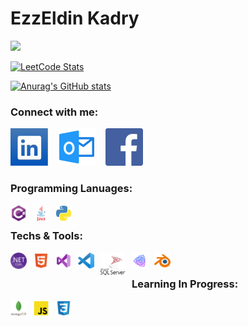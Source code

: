 # EzzEldin Kadry

![](https://komarev.com/ghpvc/?username=EzzEldin-Kadry&color=blueviolet&style=for-the-badge	)

[![LeetCode Stats](https://leetcard.jacoblin.cool/EzzEldinKadry?theme=unicorn&font=Concert%20One&ext=contest)](https://github.com/JacobLinCool/LeetCode-Stats-Card)

[![Anurag's GitHub stats](https://github-readme-stats.vercel.app/api?username=Ezzeldin-Kadry&hide=stars,prs,issues,contribs)](https://github.com/anuraghazra/github-readme-stats)

### Connect with me: 

[![website](./img/linked-in-icon00.svg)](https://www.linkedin.com/in/ezzeldinkadry/-light-mode-only)
&nbsp;&nbsp;
[![website](./img/outlook-email.svg)](mailto:EzzEldinKadry@Outlook.sa)
&nbsp;&nbsp;
[![website](./img/Facebook_icon-icons.com_66805.svg)](https://www.facebook.com/EzzEldinKadry/)
&nbsp;&nbsp;
&nbsp;&nbsp;

### Programming Lanuages: 
<img align="left" alt="C#" width="26px" src="./img/csharp_original_logo_icon_146578.svg" style="padding-right:10px;" />
<img align="left" alt="Java" width="26px" src="./img/java_original_wordmark_logo_icon_146459.svg" style="padding-right:10px;" />
<img align="left" alt="Python" width="26px" src="./img/python_104451.svg" style="padding-right:10px;" />
&nbsp;&nbsp;
&nbsp;&nbsp;

### Techs & Tools: 
<img align="left" alt=".Net Core" width="26px" src="./img/NET_Core_Logo.svg" style="padding-right:10px;" />
<img align="left" alt="HTML" width="26px" src="./img/html_icon_130541.svg" style="padding-right:10px;" />
<img align="left" alt="Visual Studio" width="26px" src="./img/Visual_Studio_icon.svg" style="padding-right:10px;" />
<img align="left" alt="Visual Studio Code" width="26px" src="./img/visual-studio-code-icon.svg" style="padding-right:10px;" />
<img align="left" alt="SQL" width="40px" src="./img/microsoft-sql-server-icon.svg" style="padding-right:10px;" />
<img align="left" alt="Unity" width="26px" src="./img/Unity_Icon.svg" style="padding-right:10px;" />
<img align="left" alt="Blender" width="26px" src="./img/blender-icon.svg" style="padding-right:10px;" />

&nbsp;&nbsp;
&nbsp;&nbsp;

### Learning In Progress: 
<img align="left" alt="NoSql MongoDB" width="26px" src="./img/mongodb_original_wordmark_logo_icon_146425.svg" style="padding-right:10px;" />
<img align="left" alt="JavaScript" width="26px" src="./img/js_official_icon_130509.svg" style="padding-right:10px;" />
<img align="left" alt="CSS" width="26px" src="./img/css_icon_130661.svg" style="padding-right:10px;" />
&nbsp;&nbsp;
&nbsp;&nbsp;
